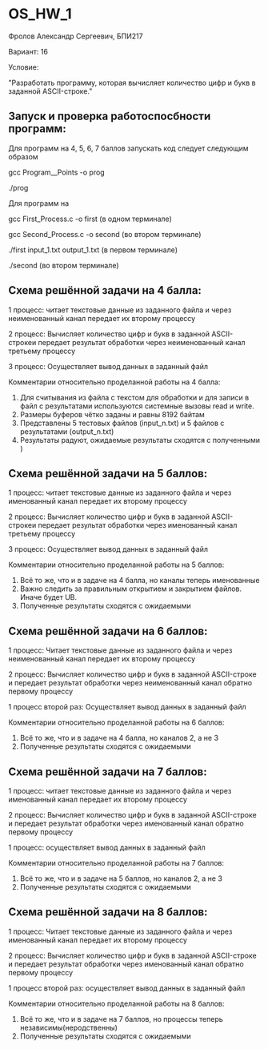 # OS_HW_1

Фролов Александр Сергеевич, БПИ217

Вариант: 16

Условие: 

"Разработать программу, которая вычисляет количество цифр и букв в заданной ASCII-строке."

## Запуск и проверка работоспосбности программ:

Для программ на 4, 5, 6, 7 баллов запускать код следует следующим образом 

gcc Program_<number of points>_Points -o prog
  
./prog <name of your input_file> <name of your output_file>
  
Для программ на 
  
gcc First_Process.c -o first (в одном терминале)
  
gcc Second_Process.c -o second (во втором терминале)

./first input_1.txt output_1.txt (в первом терминале)
  
./second (во втором терминале)

## Схема решённой задачи на 4 балла:

1 процесс: читает текстовые данные из заданного файла и через неименованный канал передает их второму процессу

2 процесс: Вычисляет количество цифр и букв в заданной ASCII-строкеи передает результат обработки через неименованный канал третьему процессу

3 процесс: Осуществляет вывод данных в заданный файл

Комментарии относительно проделанной работы на 4 балла: 

1) Для считывания из файла с текстом для обработки и для записи в файл с результатами используются системные вызовы read и write.
2) Размеры буферов чётко заданы и равны 8192 байтам
3) Представлены 5 тестовых файлов (input_n.txt) и 5 файлов с результатами (output_n.txt)
4) Результаты радуют, ожидаемые результаты сходятся с полученными ) 

## Схема решённой задачи на 5 баллов: 

1 процесс: читает текстовые данные из заданного файла и через именованный канал передает их второму процессу

2 процесс: Вычисляет количество цифр и букв в заданной ASCII-строкеи передает результат обработки через именованный канал третьему процессу

3 процесс: Осуществляет вывод данных в заданный файл

Комментарии относительно проделанной работы на 5 баллов:
1) Всё то же, что и в задаче на 4 балла, но каналы теперь именованные 
2) Важно следить за правильным открытием и закрытием файлов. Иначе будет UB. 
3) Полученные результаты сходятся с ожидаемыми

## Схема решённой задачи на 6 баллов: 
1 процесс: Читает текстовые данные из заданного файла и через неименованный канал передает их второму процессу

2 процесс: Вычисляет количество цифр и букв в заданной ASCII-строке и передает результат обработки через неименованный канал обратно первому процессу

1 процесс второй раз: Осуществляет вывод данных в заданный файл

Комментарии относительно проделанной работы на 6 баллов:
1) Всё то же, что и в задаче на 4 балла, но каналов 2, а не 3
2) Полученные результаты сходятся с ожидаемыми

## Схема решённой задачи на 7 баллов:

1 процесс: читает текстовые данные из заданного файла и через именованный канал передает их второму процессу

2 процесс: Вычисляет количество цифр и букв в заданной ASCII-строке и передает результат обработки через именованный канал обратно первому процессу

1 процесс: осуществляет вывод данных в заданный файл

Комментарии относительно проделанной работы на 7 баллов:
1) Всё то же, что и в задаче на 5 баллов, но каналов 2, а не 3
2) Полученные результаты сходятся с ожидаемыми

## Схема решённой задачи на 8 баллов:

1 процесс: Читает текстовые данные из заданного файла и через именованный канал передает их второму процессу

2 процесс: Вычисляет количество цифр и букв в заданной ASCII-строке и передает результат обработки через именованный канал обратно первому процессу

1 процесс второй раз: осуществляет вывод данных в заданный файл

Комментарии относительно проделанной работы на 8 баллов:
1) Всё то же, что и в задаче на 7 баллов, но процессы теперь независимы(неродственны)
2) Полученные результаты сходятся с ожидаемыми
